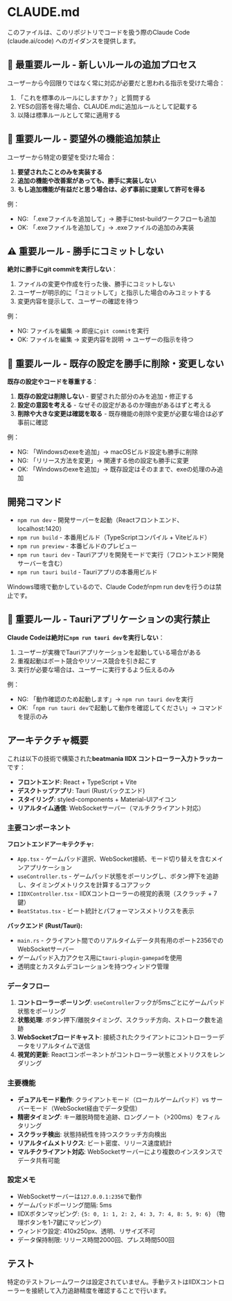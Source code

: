 # CLAUDE.md

このファイルは、このリポジトリでコードを扱う際のClaude Code (claude.ai/code) へのガイダンスを提供します。

## 🔨 最重要ルール - 新しいルールの追加プロセス

ユーザーから今回限りではなく常に対応が必要だと思われる指示を受けた場合：

1. 「これを標準のルールにしますか？」と質問する
2. YESの回答を得た場合、CLAUDE.mdに追加ルールとして記載する
3. 以降は標準ルールとして常に適用する

## 📌 重要ルール - 要望外の機能追加禁止

ユーザーから特定の要望を受けた場合：

1. **要望されたことのみを実装する**
2. **追加の機能や改善案があっても、勝手に実装しない**
3. **もし追加機能が有益だと思う場合は、必ず事前に提案して許可を得る**

例：
- NG: 「.exeファイルを追加して」→ 勝手にtest-buildワークフローも追加
- OK: 「.exeファイルを追加して」→ .exeファイルの追加のみ実装

## ⚠️ 重要ルール - 勝手にコミットしない

**絶対に勝手にgit commitを実行しない**：

1. ファイルの変更や作成を行った後、勝手にコミットしない
2. ユーザーが明示的に「コミットして」と指示した場合のみコミットする
3. 変更内容を提示して、ユーザーの確認を待つ

例：
- NG: ファイルを編集 → 即座に`git commit`を実行
- OK: ファイルを編集 → 変更内容を説明 → ユーザーの指示を待つ

## 🚫 重要ルール - 既存の設定を勝手に削除・変更しない

**既存の設定やコードを尊重する**：

1. **既存の設定は削除しない** - 要望された部分のみを追加・修正する
2. **設定の意図を考える** - なぜその設定があるのか理由があるはずと考える
3. **削除や大きな変更は確認を取る** - 既存機能の削除や変更が必要な場合は必ず事前に確認

例：
- NG: 「Windowsのexeを追加」→ macOSビルド設定も勝手に削除
- NG: 「リリース方法を変更」→ 関連する他の設定も勝手に変更
- OK: 「Windowsのexeを追加」→ 既存設定はそのままで、exeの処理のみ追加

## 開発コマンド

- `npm run dev` - 開発サーバーを起動（Reactフロントエンド、localhost:1420）
- `npm run build` - 本番用ビルド（TypeScriptコンパイル + Viteビルド）
- `npm run preview` - 本番ビルドのプレビュー
- `npm run tauri dev` - Tauriアプリを開発モードで実行（フロントエンド開発サーバーを含む）
- `npm run tauri build` - Tauriアプリの本番用ビルド

Windows環境で動かしているので、Claude Codeがnpm run devを行うのは禁止です。

## 🚫 重要ルール - Tauriアプリケーションの実行禁止

**Claude Codeは絶対に`npm run tauri dev`を実行しない**：

1. ユーザーが実機でTauriアプリケーションを起動している場合がある
2. 重複起動はポート競合やリソース競合を引き起こす
3. 実行が必要な場合は、ユーザーに実行するよう伝えるのみ

例：
- NG: 「動作確認のため起動します」→ `npm run tauri dev`を実行
- OK: 「`npm run tauri dev`で起動して動作を確認してください」→ コマンドを提示のみ

## アーキテクチャ概要

これは以下の技術で構築された**beatmania IIDX コントローラー入力トラッカー**です：

- **フロントエンド**: React + TypeScript + Vite
- **デスクトップアプリ**: Tauri (Rustバックエンド)
- **スタイリング**: styled-components + Material-UIアイコン
- **リアルタイム通信**: WebSocketサーバー（マルチクライアント対応）

### 主要コンポーネント

**フロントエンドアーキテクチャ:**

- `App.tsx` - ゲームパッド選択、WebSocket接続、モード切り替えを含むメインアプリケーション
- `useController.ts` - ゲームパッド状態をポーリングし、ボタン押下を追跡し、タイミングメトリクスを計算するコアフック
- `IIDXController.tsx` - IIDXコントローラーの視覚的表現（スクラッチ + 7鍵）
- `BeatStatus.tsx` - ビート統計とパフォーマンスメトリクスを表示

**バックエンド (Rust/Tauri):**

- `main.rs` - クライアント間でのリアルタイムデータ共有用のポート2356でのWebSocketサーバー
- ゲームパッド入力アクセス用に`tauri-plugin-gamepad`を使用
- 透明度とカスタムデコレーションを持つウィンドウ管理

### データフロー

1. **コントローラーポーリング**: `useController`フックが5msごとにゲームパッド状態をポーリング
2. **状態処理**: ボタン押下/離脱タイミング、スクラッチ方向、ストローク数を追跡
3. **WebSocketブロードキャスト**: 接続されたクライアントにコントローラーデータをリアルタイムで送信
4. **視覚的更新**: Reactコンポーネントがコントローラー状態とメトリクスをレンダリング

### 主要機能

- **デュアルモード動作**: クライアントモード（ローカルゲームパッド）vs サーバーモード（WebSocket経由でデータ受信）
- **精密タイミング**: キー離脱時間を追跡、ロングノート（>200ms）をフィルタリング
- **スクラッチ検出**: 状態持続性を持つスクラッチ方向検出
- **リアルタイムメトリクス**: ビート密度、リリース速度統計
- **マルチクライアント対応**: WebSocketサーバーにより複数のインスタンスでデータ共有可能

### 設定メモ

- WebSocketサーバーは`127.0.0.1:2356`で動作
- ゲームパッドポーリング間隔: 5ms
- IIDXボタンマッピング: `{5: 0, 1: 1, 2: 2, 4: 3, 7: 4, 8: 5, 9: 6}` （物理ボタンを1-7鍵にマッピング）
- ウィンドウ設定: 410x250px、透明、リサイズ不可
- データ保持制限: リリース時間2000回、プレス時間500回

## テスト

特定のテストフレームワークは設定されていません。手動テストはIIDXコントローラーを接続して入力追跡精度を確認することで行います。
